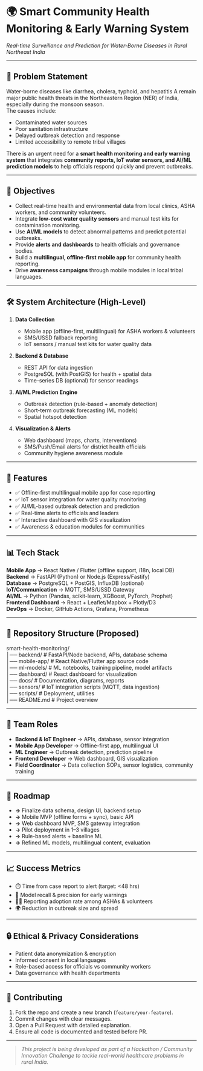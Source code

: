 # 🌍 Smart Community Health Monitoring & Early Warning System  
_Real-time Surveillance and Prediction for Water-Borne Diseases in Rural Northeast India_

---

## 📌 Problem Statement
Water-borne diseases like diarrhea, cholera, typhoid, and hepatitis A remain major public health threats in the Northeastern Region (NER) of India, especially during the monsoon season.  
The causes include:
- Contaminated water sources  
- Poor sanitation infrastructure  
- Delayed outbreak detection and response  
- Limited accessibility to remote tribal villages  

There is an urgent need for a **smart health monitoring and early warning system** that integrates **community reports, IoT water sensors, and AI/ML prediction models** to help officials respond quickly and prevent outbreaks.

---

## 🎯 Objectives
- Collect real-time health and environmental data from local clinics, ASHA workers, and community volunteers.  
- Integrate **low-cost water quality sensors** and manual test kits for contamination monitoring.  
- Use **AI/ML models** to detect abnormal patterns and predict potential outbreaks.  
- Provide **alerts and dashboards** to health officials and governance bodies.  
- Build a **multilingual, offline-first mobile app** for community health reporting.  
- Drive **awareness campaigns** through mobile modules in local tribal languages.  

---

## 🛠️ System Architecture (High-Level)
1. **Data Collection**
   - Mobile app (offline-first, multilingual) for ASHA workers & volunteers  
   - SMS/USSD fallback reporting  
   - IoT sensors / manual test kits for water quality data  

2. **Backend & Database**
   - REST API for data ingestion  
   - PostgreSQL (with PostGIS) for health + spatial data  
   - Time-series DB (optional) for sensor readings  

3. **AI/ML Prediction Engine**
   - Outbreak detection (rule-based + anomaly detection)  
   - Short-term outbreak forecasting (ML models)  
   - Spatial hotspot detection  

4. **Visualization & Alerts**
   - Web dashboard (maps, charts, interventions)  
   - SMS/Push/Email alerts for district health officials  
   - Community hygiene awareness module  

---

## 🚀 Features
- ✅ Offline-first multilingual mobile app for case reporting  
- ✅ IoT sensor integration for water quality monitoring  
- ✅ AI/ML-based outbreak detection and prediction  
- ✅ Real-time alerts to officials and leaders  
- ✅ Interactive dashboard with GIS visualization  
- ✅ Awareness & education modules for communities  

---

## 📊 Tech Stack
**Mobile App** → React Native / Flutter (offline support, i18n, local DB)  
**Backend** → FastAPI (Python) or Node.js (Express/Fastify)  
**Database** → PostgreSQL + PostGIS, InfluxDB (optional)  
**IoT/Communication** → MQTT, SMS/USSD Gateway  
**AI/ML** → Python (Pandas, scikit-learn, XGBoost, PyTorch, Prophet)  
**Frontend Dashboard** → React + Leaflet/Mapbox + Plotly/D3  
**DevOps** → Docker, GitHub Actions, Grafana, Prometheus  

---

## 📂 Repository Structure (Proposed)
smart-health-monitoring/  
   │── backend/ # FastAPI/Node backend, APIs, database schema  
   │── mobile-app/ # React Native/Flutter app source code  
   │── ml-models/ # ML notebooks, training pipeline, model artifacts  
   │── dashboard/ # React dashboard for visualization  
   │── docs/ # Documentation, diagrams, reports  
   │── sensors/ # IoT integration scripts (MQTT, data ingestion)  
   │── scripts/ # Deployment, utilities  
   │── README.md # Project overview  

---

## 👥 Team Roles
- **Backend & IoT Engineer** → APIs, database, sensor integration  
- **Mobile App Developer** → Offline-first app, multilingual UI  
- **ML Engineer** → Outbreak detection, prediction pipeline  
- **Frontend Developer** → Web dashboard, GIS visualization  
- **Field Coordinator** → Data collection SOPs, sensor logistics, community training  

---

## 📅 Roadmap
- **→** Finalize data schema, design UI, backend setup  
- **→** Mobile MVP (offline forms + sync), basic API  
- **→** Web dashboard MVP, SMS gateway integration  
- **→** Pilot deployment in 1–3 villages  
- **→** Rule-based alerts + baseline ML  
- **→** Refined ML models, multilingual content, evaluation  

---

## 📈 Success Metrics
- ⏱️ Time from case report to alert (target: <48 hrs)  
- 🎯 Model recall & precision for early warnings  
- 👩‍⚕️ Reporting adoption rate among ASHAs & volunteers  
- 🌍 Reduction in outbreak size and spread  

---

## 🔒 Ethical & Privacy Considerations
- Patient data anonymization & encryption  
- Informed consent in local languages  
- Role-based access for officials vs community workers  
- Data governance with health departments  

---

## 🤝 Contributing
1. Fork the repo and create a new branch (`feature/your-feature`).  
2. Commit changes with clear messages.  
3. Open a Pull Request with detailed explanation.  
4. Ensure all code is documented and tested before PR.  

---

> _This project is being developed as part of a Hackathon / Community Innovation Challenge to tackle real-world healthcare problems in rural India._

